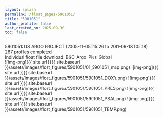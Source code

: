 ```yaml
---
layout: splash
permalink: /float_pages/5901051/
title: "5901051"
author_profile: false
last_created_on: 2025-09-30
toc: false
---
```

 
5901051: US ARGO PROJECT (2005-11-05T15:26 to 2011-06-18T05:18)\
267 profiles completed\
Individual float file download: [BGC_Argo_Plus_Global](https://ftp.soest.hawaii.edu/bgc_argo_plus/Individual_Floats/outliers_removed/5901051_Sprof_processed.nc)\
![img-png]({{ site.url }}{{ site.baseurl }}/assets/images/float_figures/5901051/01_5901051_map.png)
![img-png]({{ site.url }}{{ site.baseurl }}/assets/images/float_figures/5901051/5901051_DOXY.png)
![img-png]({{ site.url }}{{ site.baseurl }}/assets/images/float_figures/5901051/5901051_PRES.png)
![img-png]({{ site.url }}{{ site.baseurl }}/assets/images/float_figures/5901051/5901051_PSAL.png)
![img-png]({{ site.url }}{{ site.baseurl }}/assets/images/float_figures/5901051/5901051_TEMP.png)
